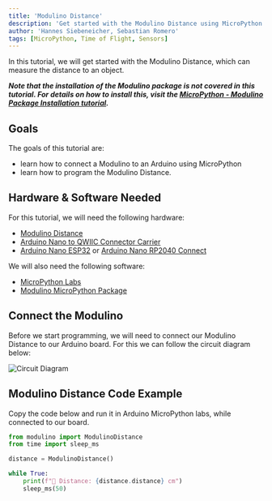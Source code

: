 ```yaml
---
title: 'Modulino Distance'
description: 'Get started with the Modulino Distance using MicroPython'
author: 'Hannes Siebeneicher, Sebastian Romero'
tags: [MicroPython, Time of Flight, Sensors]
---
```


In this tutorial, we will get started with the Modulino Distance, which can measure the distance to an object.

***Note that the installation of the Modulino package is not covered in this tutorial. For details on how to install this, visit the [MicroPython - Modulino Package Installation tutorial](/micropython/modulinos/installation).***

## Goals

The goals of this tutorial are:

- learn how to connect a Modulino to an Arduino using MicroPython
- learn how to program the Modulino Distance.

## Hardware & Software Needed

For this tutorial, we will need the following hardware:
- [Modulino Distance](https://store.arduino.cc/products/plug-and-make-kit)
- [Arduino Nano to QWIIC Connector Carrier]()
- [Arduino Nano ESP32](https://store.arduino.cc/products/nano-esp32?queryID=undefined) or [Arduino Nano RP2040 Connect](https://store.arduino.cc/en-se/products/arduino-nano-rp2040-connect)

We will also need the following software:
- [MicroPython Labs](https://lab-micropython.arduino.cc/)
- [Modulino MicroPython Package](https://github.com/arduino/arduino-modulino-mpy)

## Connect the Modulino

Before we start programming, we will need to connect our Modulino Distance to our Arduino board. For this we can follow the circuit diagram below:

![Circuit Diagram]()

## Modulino Distance Code Example

Copy the code below and run it in Arduino MicroPython labs, while connected to our board.

```python
from modulino import ModulinoDistance
from time import sleep_ms

distance = ModulinoDistance()

while True:
    print(f"📏 Distance: {distance.distance} cm")
    sleep_ms(50)
```

